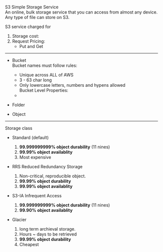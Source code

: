 S3 Simple Storage Service<br>
An online, bulk storage service that you can access from almost any device.<br>
Any type of file can store on S3.

S3 service charged for
1) Storage cost:
2) Request Pricing:
    - Put and Get
    
---
 - Bucket<br>
    Bucket names must follow rules:<br>
      - Unique across ALL of AWS<br>
      - 3 - 63 char long<br>
      - Only lowercase letters, numbers and hypens allowed<br>
    Bucket Level Properties:<br>
      - 
      
 - Folder

 - Object
 
---
Storage class
 - Standard (default)
    1) **99.999999999% object durability** (11 nines)
    2) **99.99% object availablity**
    3) Most expensive
    
 - RRS Reduced Redundancy Storage
    1) Non-critical, reproducible object.
    2) **99.99% object durability**
    3) **99.99% object availablity**
    
 - S3-IA Infrequent Access
    1) **99.999999999% object durability** (11 nines)
    2) **99.90% object availablity**
    
 - Glacier
    1) long term archieval storage.
    2) Hours ~ days to be retrieved
    3) **99.99% object durability**
    4) Cheapest
